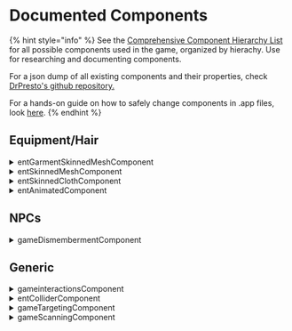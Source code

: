 # Documented Components

{% hint style="info" %}
See the [Comprehensive Component Hierarchy List](../../../modding-know-how/files-and-what-they-do/components/comprehensive-components-list.md) for all possible components used in the game, organized by hierachy. Use for researching and documenting components.

For a json dump of all existing components and their properties, check [DrPresto's github repository.](https://github.com/DoctorPresto/Cyberpunk-File-Types/blob/main/lists/entComponent\_types.json)

For a hands-on guide on how to safely change components in .app files, look [here](../../modding-guides/npcs/appearances-change-the-looks.md#safely-adding-components).
{% endhint %}

## Equipment/Hair

<details>

<summary>entGarmentSkinnedMeshComponent</summary>



Can be used interchangeably with `entSkinnedMeshComponent`.

* Loads a mesh from a [depotPath](documented-components.md#depotpath).&#x20;
* Supports [chunkMask](documented-components.md#chunkmask).
* meshAppearance will select an appearance by name from the mesh's defined [appearances](broken-reference).
* Lets you enable and disable **shadows** with the properties `castShadows` and `castLocalShadows`

This is the good kind of mesh component, the one that will work without trouble, as opposed to [entSkinnedClothComponent](documented-components.md#entskinnedclothcomponent).

</details>

<details>

<summary>entSkinnedMeshComponent</summary>

See below at [entGarmentSkinnedMeshComponent](./#entgarmentskinnedmeshcomponent)

</details>

<details>

<summary>entSkinnedClothComponent</summary>

Like [ent(Garment)SkinnedMeshComponent](documented-components.md#entskinnedmeshcomponent), but with a `physicalMesh` and physics. Usually comes together with an [entAnimatedComponent](documented-components.md#entanimatedcomponent) (they're usually named `collar` for clothes and `dangle` for hair and accessories).

</details>

<details>

<summary>entAnimatedComponent</summary>

Adds physics to garments and hair meshes.

</details>

## NPCs

<details>

<summary>gameDismembermentComponent</summary>

Defines dismemberment rules for NPCs. (TBD: ???)

</details>

## Generic

<details>

<summary>gameinteractionsComponent</summary>

Adds interaction prompt to entity. (Shouldn't work without gameTargetingComponent, but this hasn't been double-checked.)

</details>

<details>

<summary>entColliderComponent</summary>

WIP

</details>

<details>

<summary>gameTargetingComponent</summary>

Allows targeting via CET.&#x20;

</details>

<details>

<summary>gameScanningComponent</summary>

WIP

</details>

